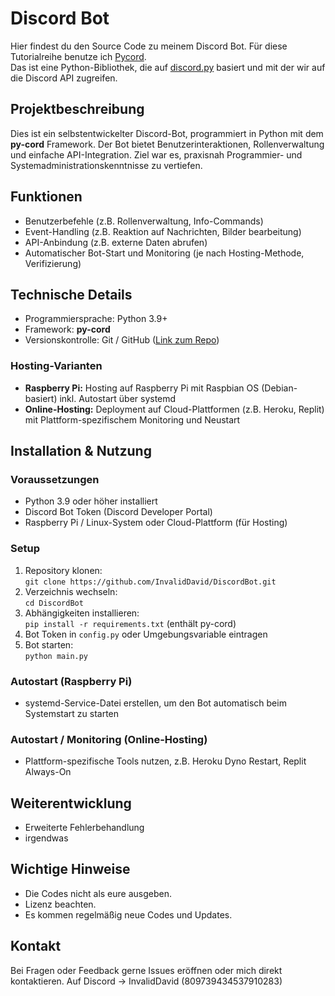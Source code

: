 # Discord Bot

Hier findest du den Source Code zu meinem Discord Bot. Für diese Tutorialreihe benutze ich [Pycord](https://github.com/Pycord-Development/pycord).  
Das ist eine Python-Bibliothek, die auf [discord.py](https://github.com/Rapptz/discord.py) basiert und mit der wir auf die Discord API zugreifen.

## Projektbeschreibung
Dies ist ein selbstentwickelter Discord-Bot, programmiert in Python mit dem **py-cord** Framework. Der Bot bietet Benutzerinteraktionen, Rollenverwaltung und einfache API-Integration. Ziel war es, praxisnah Programmier- und Systemadministrationskenntnisse zu vertiefen.

## Funktionen
- Benutzerbefehle (z.B. Rollenverwaltung, Info-Commands)  
- Event-Handling (z.B. Reaktion auf Nachrichten, Bilder bearbeitung)  
- API-Anbindung (z.B. externe Daten abrufen)  
- Automatischer Bot-Start und Monitoring (je nach Hosting-Methode, Verifizierung)  

## Technische Details
- Programmiersprache: Python 3.9+  
- Framework: **py-cord**  
- Versionskontrolle: Git / GitHub ([Link zum Repo](https://github.com/InvalidDavid/DiscordBot))  

### Hosting-Varianten
- **Raspberry Pi:** Hosting auf Raspberry Pi mit Raspbian OS (Debian-basiert) inkl. Autostart über systemd  
- **Online-Hosting:** Deployment auf Cloud-Plattformen (z.B. Heroku, Replit) mit Plattform-spezifischem Monitoring und Neustart  

## Installation & Nutzung

### Voraussetzungen
- Python 3.9 oder höher installiert  
- Discord Bot Token (Discord Developer Portal)  
- Raspberry Pi / Linux-System oder Cloud-Plattform (für Hosting)  

### Setup
1. Repository klonen:  
   `git clone https://github.com/InvalidDavid/DiscordBot.git`  
2. Verzeichnis wechseln:  
   `cd DiscordBot`  
3. Abhängigkeiten installieren:  
   `pip install -r requirements.txt` (enthält py-cord)  
4. Bot Token in `config.py` oder Umgebungsvariable eintragen  
5. Bot starten:  
   `python main.py`  

### Autostart (Raspberry Pi)
- systemd-Service-Datei erstellen, um den Bot automatisch beim Systemstart zu starten  

### Autostart / Monitoring (Online-Hosting)
- Plattform-spezifische Tools nutzen, z.B. Heroku Dyno Restart, Replit Always-On

## Weiterentwicklung
- Erweiterte Fehlerbehandlung  
- irgendwas

## Wichtige Hinweise
- Die Codes nicht als eure ausgeben.  
- Lizenz beachten.  
- Es kommen regelmäßig neue Codes und Updates.  

## Kontakt
Bei Fragen oder Feedback gerne Issues eröffnen oder mich direkt kontaktieren.
Auf Discord -> InvalidDavid (809739434537910283)
